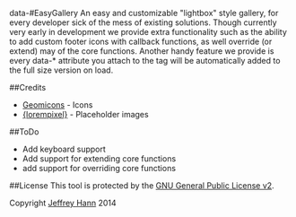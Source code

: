 data-#EasyGallery
An easy and customizable "lightbox" style gallery, for every developer sick of the mess of existing solutions. 
Though currently very early in development we provide extra functionality such as the ability to add custom footer
icons with callback functions, as well override (or extend) may of the core functions.
Another handy feature we provide is every data-\* attribute you attach to the <a /> tag will be automatically added to the full size version on load.


##Credits
* [Geomicons](https://www.iconfinder.com/iconsets/geomicons) - Icons
* [{lorempixel}](http://lorempixel.com/) - Placeholder images

##ToDo
* Add keyboard support
* Add support for extending core functions
* add support for overriding core functions

##License
This tool is protected by the [GNU General Public License v2](http://www.gnu.org/licenses/gpl-2.0.html).

Copyright [Jeffrey Hann](http://jeffreyhann.ca/) 2014
